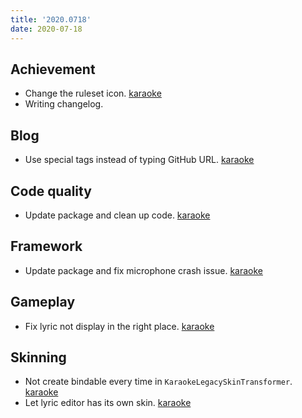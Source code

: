 ```yaml
---
title: '2020.0718'
date: 2020-07-18
---
```


## Achievement
- Change the ruleset icon. [karaoke](#146@andy840119)
- Writing changelog.

## Blog
- Use special tags instead of typing GitHub URL. [karaoke](#144@andy840119)

## Code quality
- Update package and clean up code. [karaoke](#140@andy840119)

## Framework
- Update package and fix microphone crash issue. [karaoke](#138@andy840119)

## Gameplay
- Fix lyric not display in the right place. [karaoke](#135@andy840119)

## Skinning
- Not create bindable every time in `KaraokeLegacySkinTransformer`. [karaoke](#128@andy840119)
- Let lyric editor has its own skin. [karaoke](#134@andy840119)
